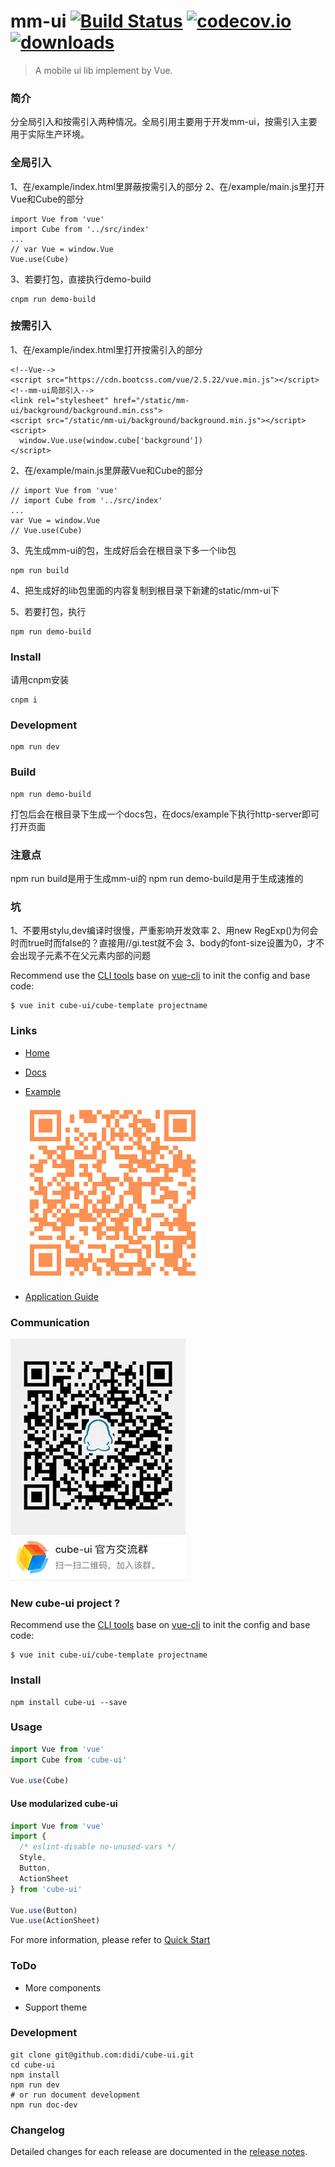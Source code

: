 
# mm-ui [![Build Status](https://travis-ci.org/didi/cube-ui.svg?branch=master)](https://travis-ci.org/didi/cube-ui?branch=master) [![codecov.io](http://codecov.io/github/didi/cube-ui/coverage.svg?branch=master)](http://codecov.io/github/didi/cube-ui?branch=master) [![downloads](https://img.shields.io/npm/dm/cube-ui.svg)](https://www.npmjs.com/package/cube-ui)

> A mobile ui lib implement by Vue.

### 简介
分全局引入和按需引入两种情况。全局引用主要用于开发mm-ui，按需引入主要用于实际生产环境。

### 全局引入
1、在/example/index.html里屏蔽按需引入的部分
2、在/example/main.js里打开Vue和Cube的部分
```shell
import Vue from 'vue'
import Cube from '../src/index'
...
// var Vue = window.Vue
Vue.use(Cube)
```
3、若要打包，直接执行demo-build
```shell
cnpm run demo-build
```

### 按需引入
1、在/example/index.html里打开按需引入的部分
```shell
<!--Vue-->
<script src="https://cdn.bootcss.com/vue/2.5.22/vue.min.js"></script>
<!--mm-ui局部引入-->
<link rel="stylesheet" href="/static/mm-ui/background/background.min.css">
<script src="/static/mm-ui/background/background.min.js"></script>
<script>
  window.Vue.use(window.cube['background'])
</script>
```
2、在/example/main.js里屏蔽Vue和Cube的部分
```shell
// import Vue from 'vue'
// import Cube from '../src/index'
...
var Vue = window.Vue
// Vue.use(Cube)
```
3、先生成mm-ui的包，生成好后会在根目录下多一个lib包
```shell
npm run build
```
4、把生成好的lib包里面的内容复制到根目录下新建的static/mm-ui下

5、若要打包，执行
```shell
npm run demo-build
```

### Install
请用cnpm安装
```shell
cnpm i
```

### Development
```shell
npm run dev
```

### Build
```shell
npm run demo-build
```
打包后会在根目录下生成一个docs包，在docs/example下执行http-server即可打开页面

### 注意点
npm run build是用于生成mm-ui的
npm run demo-build是用于生成速推的

### 坑
1、不要用stylu,dev编译时很慢，严重影响开发效率
2、用new RegExp()为何会时而true时而false的？直接用//gi.test就不会
3、body的font-size设置为0，才不会出现子元素不在父元素内部的问题

Recommend use the [CLI tools](https://github.com/cube-ui/cube-template) base on [vue-cli](https://github.com/vuejs/vue-cli) to init the config and base code:

```shell
$ vue init cube-ui/cube-template projectname
```

### Links

- [Home](https://didi.github.io/cube-ui/)
- [Docs](https://didi.github.io/cube-ui/#/en-US/docs)
- [Example](https://didi.github.io/cube-ui/example/)

  ![Example QR](./assets/example-qr.png)

- [Application Guide](https://github.com/cube-ui/cube-application-guide)

### Communication

![QQ Community QR](./assets/cube-qq-QR.jpg)

### New cube-ui project ?

Recommend use the [CLI tools](https://github.com/cube-ui/cube-template) base on [vue-cli](https://github.com/vuejs/vue-cli) to init the config and base code:

```shell
$ vue init cube-ui/cube-template projectname
```

### Install

```shell
npm install cube-ui --save
```

### Usage

```js
import Vue from 'vue'
import Cube from 'cube-ui'

Vue.use(Cube)
```

#### Use modularized cube-ui

```js
import Vue from 'vue'
import {
  /* eslint-disable no-unused-vars */
  Style,
  Button,
  ActionSheet
} from 'cube-ui'

Vue.use(Button)
Vue.use(ActionSheet)
```

For more information, please refer to [Quick Start](https://didi.github.io/cube-ui/#/en-US/docs/quick-start)

### ToDo

- More components

- Support theme

### Development

```shell
git clone git@github.com:didi/cube-ui.git
cd cube-ui
npm install
npm run dev
# or run document development
npm run doc-dev
```

### Changelog

Detailed changes for each release are documented in the [release notes](https://github.com/didi/cube-ui/releases).
